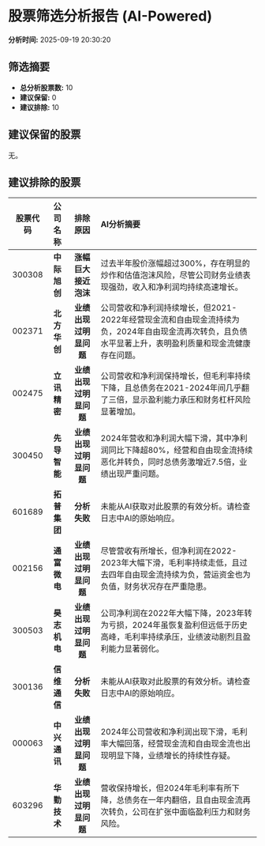 # 股票筛选分析报告 (AI-Powered)

**分析时间:** 2025-09-19 20:30:20

## 筛选摘要

- **总分析股票数:** 10
- **建议保留:** 0
- **建议排除:** 10

## 建议保留的股票

无。


## 建议排除的股票

| 股票代码 | 公司名称 | 排除原因 | AI分析摘要 |
|:---:|:---:|:---:|:---|
| 300308 | **中际旭创** | **涨幅巨大接近泡沫** | 过去半年股价涨幅超过300%，存在明显的炒作和估值泡沫风险，尽管公司财务业绩表现强劲，收入和净利润均持续高速增长。 |
| 002371 | **北方华创** | **业绩出现过明显问题** | 公司营收和净利润持续增长，但2021-2022年经营现金流和自由现金流持续为负，2024年自由现金流再次转负，且负债水平显著上升，表明盈利质量和现金流健康存在问题。 |
| 002475 | **立讯精密** | **业绩出现过明显问题** | 公司营收和净利润保持增长，但毛利率持续下降，且总债务在2021-2024年间几乎翻了三倍，显示盈利能力承压和财务杠杆风险显著增加。 |
| 300450 | **先导智能** | **业绩出现过明显问题** | 2024年营收和净利润大幅下滑，其中净利润同比下降超80%，经营和自由现金流持续恶化并转负，同时总债务激增近7.5倍，业绩出现严重问题。 |
| 601689 | **拓普集团** | **分析失败** | 未能从AI获取对此股票的有效分析。请检查日志中AI的原始响应。 |
| 002156 | **通富微电** | **业绩出现过明显问题** | 尽管营收有所增长，但净利润在2022-2023年大幅下滑，毛利率持续走低，且过去四年自由现金流持续为负，营运资金也为负值，财务状况存在严重隐患。 |
| 300503 | **昊志机电** | **业绩出现过明显问题** | 公司净利润在2022年大幅下降，2023年转为亏损，2024年虽恢复盈利但远低于历史高峰，毛利率持续承压，业绩波动剧烈且盈利能力显著弱化。 |
| 300136 | **信维通信** | **分析失败** | 未能从AI获取对此股票的有效分析。请检查日志中AI的原始响应。 |
| 000063 | **中兴通讯** | **业绩出现过明显问题** | 2024年公司营收和净利润出现下滑，毛利率大幅回落，经营现金流和自由现金流也出现明显下降，业绩增长的持续性存疑。 |
| 603296 | **华勤技术** | **业绩出现过明显问题** | 营收保持增长，但2024年毛利率有所下降，总债务在一年内翻倍，且自由现金流再次转负，公司在扩张中面临盈利压力和财务风险。 |
